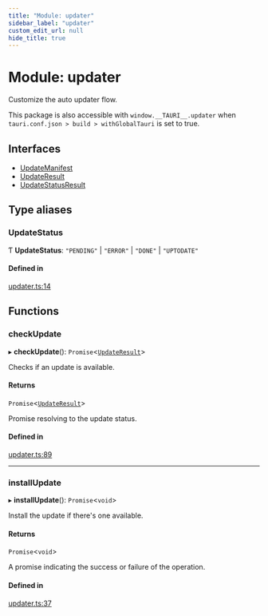 ```yaml
---
title: "Module: updater"
sidebar_label: "updater"
custom_edit_url: null
hide_title: true
---
```


# Module: updater

Customize the auto updater flow.

This package is also accessible with `window.__TAURI__.updater` when `tauri.conf.json > build > withGlobalTauri` is set to true.

## Interfaces

- [UpdateManifest](../interfaces/updater.updatemanifest.md)
- [UpdateResult](../interfaces/updater.updateresult.md)
- [UpdateStatusResult](../interfaces/updater.updatestatusresult.md)

## Type aliases

### UpdateStatus

Ƭ **UpdateStatus**: ``"PENDING"`` \| ``"ERROR"`` \| ``"DONE"`` \| ``"UPTODATE"``

#### Defined in

[updater.ts:14](https://github.com/tauri-apps/tauri/blob/710a4f9/tooling/api/src/updater.ts#L14)

## Functions

### checkUpdate

▸ **checkUpdate**(): `Promise`<[`UpdateResult`](../interfaces/updater.updateresult.md)\>

Checks if an update is available.

#### Returns

`Promise`<[`UpdateResult`](../interfaces/updater.updateresult.md)\>

Promise resolving to the update status.

#### Defined in

[updater.ts:89](https://github.com/tauri-apps/tauri/blob/710a4f9/tooling/api/src/updater.ts#L89)

___

### installUpdate

▸ **installUpdate**(): `Promise`<`void`\>

Install the update if there's one available.

#### Returns

`Promise`<`void`\>

A promise indicating the success or failure of the operation.

#### Defined in

[updater.ts:37](https://github.com/tauri-apps/tauri/blob/710a4f9/tooling/api/src/updater.ts#L37)
